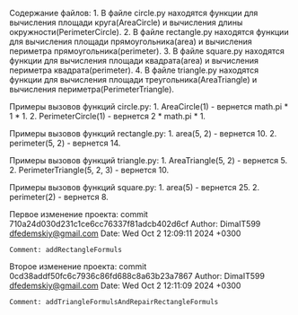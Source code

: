Содержание файлов:
    1. В файле circle.py находятся функции для вычисления площади круга(AreaCircle) и вычисления длины окружности(PerimeterCircle).
    2. В файле rectangle.py находятся функции для вычисления площади прямоугольника(area) и вычисления периметра прямоугольника(perimeter).
    3. В файле square.py находятся функции для вычисления площади квадрата(area) и вычисления периметра квадрата(perimeter).
    4. В файле triangle.py находятся функции для вычисления площади треугольника(AreaTriangle) и вычисления периметра(PerimeterTriangle).


Примеры вызовов функций circle.py:
    1. AreaCircle(1) - вернется math.pi * 1 * 1.
    2. PerimeterCircle(1) - вернется 2 * math.pi * 1.

Примеры вызовов функций rectangle.py:
    1. area(5, 2) - вернется 10.
    2. perimeter(5, 2) - вернется 14.

Примеры вызовов функций triangle.py:
    1. AreaTriangle(5, 2) - вернется 5.
    2. PerimeterTriangle(5, 2, 3) - вернется 10.

Примеры вызовов функций square.py:
    1. area(5) - вернется 25.
    2. perimeter(2) - вернется 8.


Первое изменение проекта:
    commit 710a24d030d231c1ce6cc76337f81adcb402d6cf
    Author: DimaIT599 <dfedemskiy@gmail.com>
    Date:   Wed Oct 2 12:09:11 2024 +0300

    Comment: addRectangleFormuls


Второе изменение проекта:
    commit 0cd38addf50fc6c7936c86fd688c8a63b23a7867
    Author: DimaIT599 <dfedemskiy@gmail.com>
    Date:   Wed Oct 2 12:11:09 2024 +0300

    Comment: addTriangleFormulsAndRepairRectangleFormuls